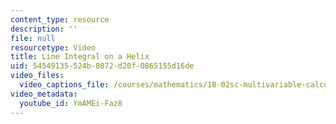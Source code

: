 ```yaml
---
content_type: resource
description: ''
file: null
resourcetype: Video
title: Line Integral on a Helix
uid: 54549135-524b-8072-d20f-0865155d16de
video_files:
  video_captions_file: /courses/mathematics/18-02sc-multivariable-calculus-fall-2010/4.-triple-integrals-and-surface-integrals-in-3-space/part-c-line-integrals-and-stokes-theorem/session-88-line-integrals-in-space/line-integral-on-a-helix/YmAMEi-Faz8.vtt
video_metadata:
  youtube_id: YmAMEi-Faz8
---
```


